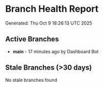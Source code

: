 # Branch Health Report
Generated: Thu Oct  9 18:26:13 UTC 2025

## Active Branches
- **main** - 17 minutes ago by Dashboard Bot

## Stale Branches (>30 days)
No stale branches found
